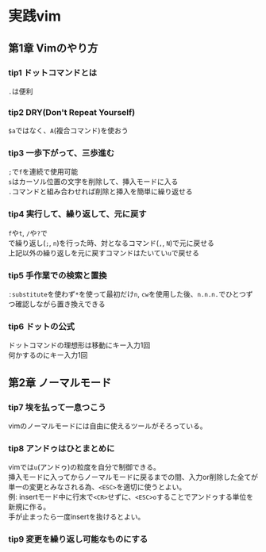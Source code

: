 # 実践vim

## 第1章 Vimのやり方

### tip1 ドットコマンドとは
`.`は便利

### tip2 DRY(Don't Repeat Yourself)
`$a`ではなく、`A`(複合コマンド)を使おう

### tip3 一歩下がって、三歩進む
`;`で`f`を連続で使用可能  
`s`はカーソル位置の文字を削除して、挿入モードに入る  
`.`コマンドと組み合わせれば削除と挿入を簡単に繰り返せる

### tip4 実行して、繰り返して、元に戻す
`f`や`t`, `/`や`?`で  
で繰り返し(`;`, `n`)を行った時、対となるコマンド(`,`, `N`)で元に戻せる  
上記以外の繰り返しを元に戻すコマンドはたいてい`u`で戻せる

### tip5 手作業での検索と置換
`:substitute`を使わず`*`を使って最初だけ`n`, `cw`を使用した後、`n.n.n.`でひとつずつ確認しながら置き換えできる

### tip6 ドットの公式
ドットコマンドの理想形は移動にキー入力1回  
何かするのにキー入力1回

## 第2章 ノーマルモード

### tip7 埃を払って一息つこう
vimのノーマルモードには自由に使えるツールがそろっている。

### tip8 アンドゥはひとまとめに
vimでは`u`(アンドゥ)の粒度を自分で制御できる。  
挿入モードに入ってからノーマルモードに戻るまでの間、入力or削除した全てが単一の変更とみなされる為、`<ESC>`を適切に使うとよい。  
例: insertモード中に行末で`<CR>`せずに、`<ESC>o`することでアンドゥする単位を新規に作る。  
手が止まったら一度insertを抜けるとよい。

### tip9 変更を繰り返し可能なものにする

